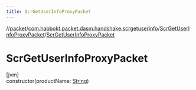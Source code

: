 ```yaml
---
title: ScrGetUserInfoProxyPacket
---
```

//[packet](../../../index.html)/[com.habbokt.packet.dasm.handshake.scrgetuserinfo](../index.html)/[ScrGetUserInfoProxyPacket](index.html)/[ScrGetUserInfoProxyPacket](-scr-get-user-info-proxy-packet.html)



# ScrGetUserInfoProxyPacket



[jvm]\
constructor(productName: [String](https://kotlinlang.org/api/latest/jvm/stdlib/kotlin/-string/index.html))




